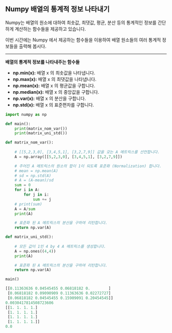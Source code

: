 ## Numpy 배열의 통계적 정보 나타내기

Numpy는 배열의 원소에 대하여 최솟값, 최댓값, 평균, 분산 등의 통계적인 정보를 간단하게 계산하는 함수들을 제공하고 있습니다.

이번 시간에는 Numpy 에서 제공하는 함수들을 이용하여 배열 원소들의 여러 통계적 정보들을 출력해 봅시다.

<hr>

**배열의 통계적 정보를 나타내주는 함수들**

- **np.min(x):** 배열 x 의 최솟값을 나타냅니다.
- **np.max(x):** 배열 x 의 최댓값을 나타냅니다.
- **np.mean(x):** 배열 x 의 평균값을 구합니다.
- **np.median(x):** 배열 x 의 중앙값을 구합니다.
- **np.var(x):** 배열 x 의 분산을 구합니다.
- **np.std(x):** 배열 x 의 표준편차를 구합니다.

```python
import numpy as np

def main():
    print(matrix_nom_var())
    print(matrix_uni_std())

def matrix_nom_var():
    
    # [[5,2,3,0], [3,4,5,1], [3,2,7,9]] 값을 갖는 A 메트릭스를 선언합니다.
    A = np.array([[5,2,3,0], [3,4,5,1], [3,2,7,9]])

    # 주어진 A 메트릭스의 원소의 합이 1이 되도록 표준화 (Normalization) 합니다.
    # mean = np.mean(A)
    # sd = np.std(A)
    # A = (A-mean)/sd
    sum = 0
    for i in A:
        for j in i:
            sum += j
    # print(sum)
    A = A/sum
    print(A)

    # 표준화 된 A 메트릭스의 분산을 구하여 리턴합니다.
    return np.var(A)

def matrix_uni_std():
    
    # 모든 값이 1인 4 by 4 A 메트릭스를 생성합니다.
    A = np.ones((4,4))
    print(A)

    # 표준화 된 A 메트릭스의 분산을 구하여 리턴합니다.
    return np.var(A)

main()
```

```py
[[0.11363636 0.04545455 0.06818182 0.        ]
 [0.06818182 0.09090909 0.11363636 0.02272727]
 [0.06818182 0.04545455 0.15909091 0.20454545]]
0.0030417814508723606
[[1. 1. 1. 1.]
 [1. 1. 1. 1.]
 [1. 1. 1. 1.]
 [1. 1. 1. 1.]]
0.0
```



